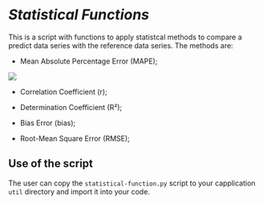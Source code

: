 # *Statistical Functions*

This is a script with functions to apply statistcal methods to compare a predict data series with the reference data series. The methods are:

* Mean Absolute Percentage Error (MAPE);

<img src="https://render.githubusercontent.com/render/math?math=MAPE = {1 \over n} \sum {\abs {{y_ref - y_pred } \over y_{ref}}}">

* Correlation Coefficient (r);



* Determination Coefficient (R²);



* Bias Error (bias);



* Root-Mean Square Error (RMSE);



## Use of the script

The user can copy the `statistical-function.py` script to your capplication `util` directory and import it into your code.